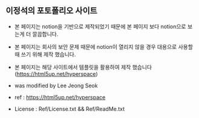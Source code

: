 ## 이정석의 포토폴리오 사이트

- 본 페이지는 notion을 기반으로 제작되었기 때문에 본 페이지 보다 notion으로 보는게 더 깔끔합니다.
- 본 페이지는 회사의 보안 문제 때문에 notion이 열리지 않을 경우 대용으로 사용할때 쓰기 위해 제작 했습니다.

- 본 페이지는 해당 사이트에서 템플릿을 활용하여 제작 했습니다 (https://html5up.net/hyperspace)

- was modified by Lee Jeong Seok
- ref : https://html5up.net/hyperspace
- License : Ref/License.txt && Ref/ReadMe.txt
